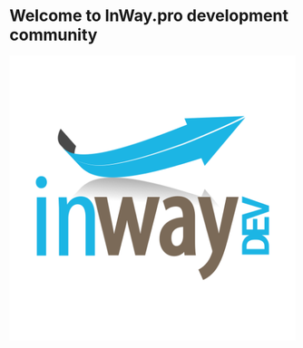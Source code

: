 # Welcome to InWay.pro development community

<img src="./logog4v2-dev-simple-square-hdpi-optimized.svg" />
